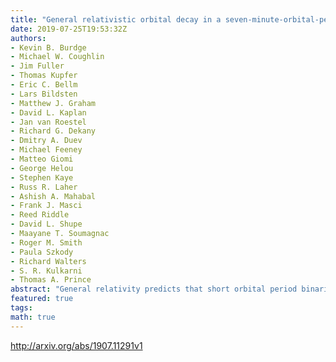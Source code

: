 ```yaml
---
title: "General relativistic orbital decay in a seven-minute-orbital-period   eclipsing binary system"
date: 2019-07-25T19:53:32Z
authors:
- Kevin B. Burdge
- Michael W. Coughlin
- Jim Fuller
- Thomas Kupfer
- Eric C. Bellm
- Lars Bildsten
- Matthew J. Graham
- David L. Kaplan
- Jan van Roestel
- Richard G. Dekany
- Dmitry A. Duev
- Michael Feeney
- Matteo Giomi
- George Helou
- Stephen Kaye
- Russ R. Laher
- Ashish A. Mahabal
- Frank J. Masci
- Reed Riddle
- David L. Shupe
- Maayane T. Soumagnac
- Roger M. Smith
- Paula Szkody
- Richard Walters
- S. R. Kulkarni
- Thomas A. Prince
abstract: "General relativity predicts that short orbital period binaries emit significant gravitational radiation, and the upcoming Laser Interferometer Space Antenna (LISA) is expected to detect tens of thousands of such systems; however, few have been identified, and only one is eclipsing--the double white dwarf binary SDSS J065133.338+284423.37, which has an orbital period of 12.75 minutes. Here, we report the discovery of an eclipsing double white dwarf binary system with an orbital period of only 6.91 minutes, ZTF J153932.16+502738.8. This system has an orbital period close to half that of SDSS J065133.338+284423.37 and an orbit so compact that the entire binary could fit within the diameter of the planet Saturn. The system exhibits a deep eclipse, and a double-lined spectroscopic nature. We observe rapid orbital decay, consistent with that expected from general relativity. ZTF J153932.16+502738.8 is a significant source of gravitational radiation close to the peak of LISA's sensitivity, and should be detected within the first week of LISA observations."
featured: true
tags:
math: true
---
```

http://arxiv.org/abs/1907.11291v1
